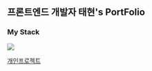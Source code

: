 ## 프론트엔드 개발자 태현's PortFolio

### My Stack <br/>
 <img src="https://img.shields.io/badge/javascript-F7DF1E?style=flat&logo=javascript&logoColor=white"/>
 
 [개인프로젝트](https://tae-hyun98.github.io/FILA-project/, "개인프로젝트입니다.")
